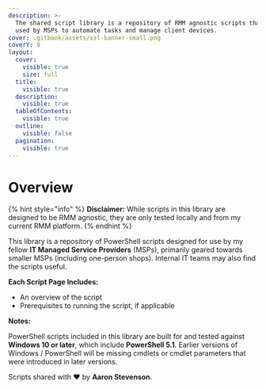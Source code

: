 ```yaml
---
description: >-
  The shared script library is a repository of RMM agnostic scripts that can be
  used by MSPs to automate tasks and manage client devices.
cover: .gitbook/assets/ssl-banner-small.png
coverY: 0
layout:
  cover:
    visible: true
    size: full
  title:
    visible: true
  description:
    visible: true
  tableOfContents:
    visible: true
  outline:
    visible: false
  pagination:
    visible: true
---
```


# Overview

{% hint style="info" %}
**Disclaimer:** While scripts in this library are designed to be RMM agnostic, they are only tested locally and from my current RMM platform.
{% endhint %}

This library is a repository of PowerShell scripts designed for use by my fellow **IT Managed Service Providers** (MSPs), primarily geared towards smaller MSPs (including one-person shops). Internal IT teams may also find the scripts useful.

**Each Script Page Includes:**

* An overview of the script
* Prerequisites to running the script, if applicable

**Notes:**

PowerShell scripts included in this library are built for and tested against **Windows 10 or later**, which include **PowerShell 5.1**. Earlier versions of Windows / PowerShell will be missing cmdlets or cmdlet parameters that were introduced in later versions.

Scripts shared with :heart: by **Aaron Stevenson**.
